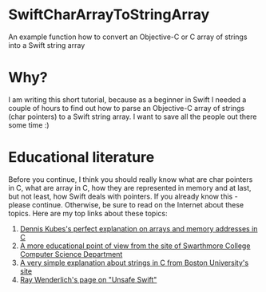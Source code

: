 # SwiftCharArrayToStringArray
An example function how to convert an Objective-C or C array of strings into a Swift string array

# Why?
I am writing this short tutorial, because as a beginner in Swift I needed a couple of hours to find out how to parse an Objective-C array of strings (char pointers) to a Swift string array. I want to save all the people out there some time :)

# Educational literature
Before you continue, I think you should really know what are char pointers in C, what are array in C, how they are represented in memory and at last, but not least, how Swift deals with pointers. If you already know this - please continue. Otherwise, be sure to read on the Internet about these topics. Here are my top links about these topics:
1. [Dennis Kubes's perfect explanation on arrays and memory addresses in C](https://denniskubes.com/2012/08/17/basics-of-memory-addresses-in-c/)
2. [A more educational point of view from the site of Swarthmore College Computer Science Department](https://www.cs.swarthmore.edu/~newhall/unixhelp/C_arrays.html)
3. [A very simple explanation about strings in C from Boston University's site](https://www.cs.bu.edu/teaching/cpp/string/array-vs-ptr/)
4. [Ray Wenderlich's page on "Unsafe Swift"](https://www.raywenderlich.com/148569/unsafe-swift)
